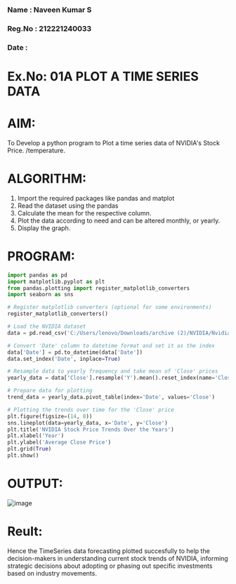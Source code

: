 ### Name : Naveen Kumar S
### Reg.No : 212221240033
### Date : 

# Ex.No: 01A PLOT A TIME SERIES DATA

# AIM:
To Develop a python program to Plot a time series data of NVIDIA's Stock Price.
/temperature.
# ALGORITHM:
1. Import the required packages like pandas and matplot
2. Read the dataset using the pandas
3. Calculate the mean for the respective column.
4. Plot the data according to need and can be altered monthly, or yearly.
5. Display the graph.
   
# PROGRAM:
```py
import pandas as pd
import matplotlib.pyplot as plt
from pandas.plotting import register_matplotlib_converters
import seaborn as sns

# Register matplotlib converters (optional for some environments)
register_matplotlib_converters()

# Load the NVIDIA dataset
data = pd.read_csv('C:/Users/lenovo/Downloads/archive (2)/NVIDIA/NvidiaStockPrice.csv')

# Convert 'Date' column to datetime format and set it as the index
data['Date'] = pd.to_datetime(data['Date'])
data.set_index('Date', inplace=True)

# Resample data to yearly frequency and take mean of 'Close' prices
yearly_data = data['Close'].resample('Y').mean().reset_index(name='Close')

# Prepare data for plotting
trend_data = yearly_data.pivot_table(index='Date', values='Close')

# Plotting the trends over time for the 'Close' price
plt.figure(figsize=(14, 8))
sns.lineplot(data=yearly_data, x='Date', y='Close')
plt.title('NVIDIA Stock Price Trends Over the Years')
plt.xlabel('Year')
plt.ylabel('Average Close Price')
plt.grid(True)
plt.show()
```

# OUTPUT:
![image](https://github.com/user-attachments/assets/f68da2ef-b4c4-443d-91ba-593e255c2c22)

# Reult:
Hence the TimeSeries data forecasting plotted succesfully to help the decision-makers in understanding current stock trends of NVIDIA, informing strategic decisions about adopting or phasing out specific investments based on industry movements.




